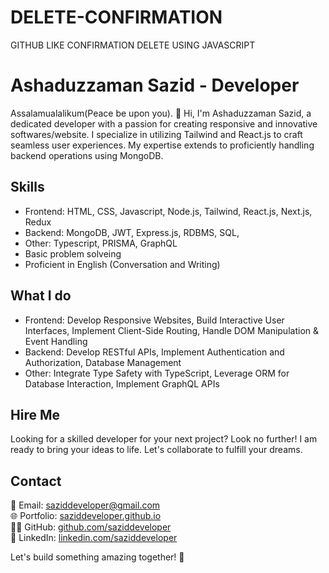 # DELETE-CONFIRMATION
GITHUB LIKE CONFIRMATION DELETE USING JAVASCRIPT

# Ashaduzzaman Sazid - Developer

Assalamualalikum(Peace be upon you). 👋 Hi, I'm Ashaduzzaman Sazid, a dedicated developer with a passion for creating responsive and innovative softwares/website.
I specialize in utilizing Tailwind and React.js to craft seamless user experiences.
My expertise extends to proficiently handling backend operations using MongoDB.

## Skills
- Frontend: HTML, CSS, Javascript, Node.js, Tailwind, React.js, Next.js, Redux
- Backend: MongoDB, JWT, Express.js, RDBMS, SQL, 
- Other: Typescript, PRISMA, GraphQL
- Basic problem solveing
- Proficient in English (Conversation and Writing)

## What I do
- Frontend: Develop Responsive Websites, Build Interactive User Interfaces, Implement Client-Side Routing, Handle DOM Manipulation & Event Handling
- Backend: Develop RESTful APIs, Implement Authentication and Authorization, Database Management
- Other: Integrate Type Safety with TypeScript, Leverage ORM for Database Interaction, Implement GraphQL APIs
  
## Hire Me
Looking for a skilled developer for your next project? Look no further!
I am ready to bring your ideas to life. Let's collaborate to fulfill your dreams.

## Contact
📧 Email: [saziddeveloper@gmail.com](mailto:saziddeveloper@gmail.com)  
🌐 Portfolio: [saziddeveloper.github.io](https://saziddeveloper.github.io)  
👩‍💻 GitHub: [github.com/saziddeveloper](https://github.com/saziddeveloper)  
🤵 LinkedIn: [linkedin.com/saziddeveloper](https://www.linkedin.com/in/saziddeveloper)

Let's build something amazing together! 🚀
